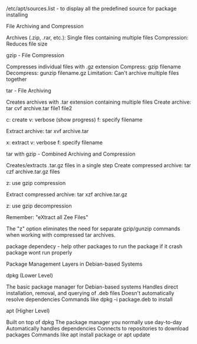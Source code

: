  /etc/apt/sources.list - to display all the predefined source for package installing


 File Archiving and Compression

Archives (.zip, .rar, etc.): Single files containing multiple files
Compression: Reduces file size

gzip - File Compression

Compresses individual files with .gz extension
Compress: gzip filename
Decompress: gunzip filename.gz
Limitation: Can't archive multiple files together

tar - File Archiving

Creates archives with .tar extension containing multiple files
Create archive: tar cvf archive.tar file1 file2

c: create
v: verbose (show progress)
f: specify filename


Extract archive: tar xvf archive.tar

x: extract
v: verbose
f: specify filename



tar with gzip - Combined Archiving and Compression

Creates/extracts .tar.gz files in a single step
Create compressed archive: tar czf archive.tar.gz files

z: use gzip compression


Extract compressed archive: tar xzf archive.tar.gz

z: use gzip decompression


Remember: "eXtract all Zee Files"

The "z" option eliminates the need for separate gzip/gunzip commands when working with compressed tar archives.


package dependecy - help other packages to run the package if it crash package wont run properly


Package Management Layers in Debian-based Systems

dpkg (Lower Level)

The basic package manager for Debian-based systems
Handles direct installation, removal, and querying of .deb files
Doesn't automatically resolve dependencies
Commands like dpkg -i package.deb to install


apt (Higher Level)

Built on top of dpkg
The package manager you normally use day-to-day
Automatically handles dependencies
Connects to repositories to download packages
Commands like apt install package or apt update
